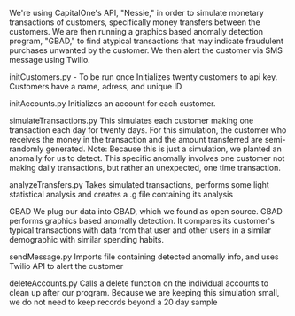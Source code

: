 We're using CapitalOne's API, "Nessie," in order to simulate monetary transactions of customers, specifically money transfers between the customers. We are then running a graphics based anomally detection program, "GBAD," to find atypical transactions that may indicate fraudulent purchases unwanted by the customer. We then alert the customer via SMS message using Twilio.

initCustomers.py - To be run once
Initializes twenty customers to api key. Customers have a name, adress, and unique ID

initAccounts.py
Initializes an account for each customer.

simulateTransactions.py
This simulates each customer making one transaction each day for twenty days. For this simulation, the customer who receives the money in the transaction and the amount transferred are semi-randomly generated. Note: Because this is just a simulation, we planted an anomally for us to detect. This specific anomally involves one customer not making daily transactions, but rather an unexpected, one time transaction.

analyzeTransfers.py
Takes simulated transactions, performs some light statistical analysis and creates a .g file containing its analysis

GBAD
We plug our data into GBAD, which we found as open source. GBAD performs graphics based anomally detection. It compares its customer's typical transactions with data from that user and other users in a similar demographic with similar spending habits.

sendMessage.py
Imports file containing detected anomally info, and uses Twilio API to alert the customer

deleteAccounts.py
Calls a delete function on the individual accounts to clean up after our program. Because we are keeping this simulation small, we do not need to keep records beyond a 20 day sample
